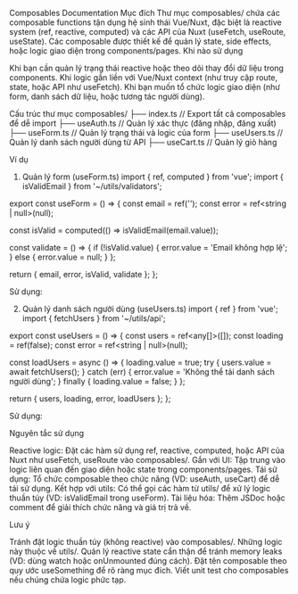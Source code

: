 Composables Documentation
Mục đích
Thư mục composables/ chứa các composable functions tận dụng hệ sinh thái Vue/Nuxt, đặc biệt là reactive system (ref, reactive, computed) và các API của Nuxt (useFetch, useRoute, useState). Các composable được thiết kế để quản lý state, side effects, hoặc logic giao diện trong components/pages.
Khi nào sử dụng

Khi bạn cần quản lý trạng thái reactive hoặc theo dõi thay đổi dữ liệu trong components.
Khi logic gắn liền với Vue/Nuxt context (như truy cập route, state, hoặc API như useFetch).
Khi bạn muốn tổ chức logic giao diện (như form, danh sách dữ liệu, hoặc tương tác người dùng).

Cấu trúc thư mục
composables/
├── index.ts          // Export tất cả composables để dễ import
├── useAuth.ts       // Quản lý xác thực (đăng nhập, đăng xuất)
├── useForm.ts       // Quản lý trạng thái và logic của form
├── useUsers.ts      // Quản lý danh sách người dùng từ API
├── useCart.ts       // Quản lý giỏ hàng

Ví dụ
1. Quản lý form (useForm.ts)
import { ref, computed } from 'vue';
import { isValidEmail } from '~/utils/validators';

export const useForm = () => {
  const email = ref('');
  const error = ref<string | null>(null);

  const isValid = computed(() => isValidEmail(email.value));

  const validate = () => {
    if (!isValid.value) {
      error.value = 'Email không hợp lệ';
    } else {
      error.value = null;
    }
  };

  return { email, error, isValid, validate };
};

Sử dụng:
<!-- <template>
  <div>
    <input v-model="email" @input="validate" />
    <p v-if="error">{{ error }}</p>
  </div>
</template>

<script lang="ts">
import { defineComponent } from 'vue';
import { useForm } from '~/composables/useForm';

export default defineComponent({
  setup() {
    const { email, error, validate } = useForm();
    return { email, error, validate };
  },
});
</script> -->

2. Quản lý danh sách người dùng (useUsers.ts)
import { ref } from 'vue';
import { fetchUsers } from '~/utils/api';

export const useUsers = () => {
  const users = ref<any[]>([]);
  const loading = ref(false);
  const error = ref<string | null>(null);

  const loadUsers = async () => {
    loading.value = true;
    try {
      users.value = await fetchUsers();
    } catch (err) {
      error.value = 'Không thể tải danh sách người dùng';
    } finally {
      loading.value = false;
    }
  };

  return { users, loading, error, loadUsers };
};

Sử dụng:
<!-- <template>
  <div>
    <button @click="loadUsers">Tải người dùng</button>
    <p v-if="loading">Đang tải...</p>
    <p v-if="error">{{ error }}</p>
    <ul>
      <li v-for="user in users" :key="user.id">{{ user.name }}</li>
    </ul>
  </div>
</template>

<script lang="ts">
import { defineComponent } from 'vue';
import { useUsers } from '~/composables/useUsers';

export default defineComponent({
  setup() {
    const { users, loading, error, loadUsers } = useUsers();
    return { users, loading, error, loadUsers };
  },
});
</script> -->

Nguyên tắc sử dụng

Reactive logic: Đặt các hàm sử dụng ref, reactive, computed, hoặc API của Nuxt như useFetch, useRoute vào composables/.
Gắn với UI: Tập trung vào logic liên quan đến giao diện hoặc state trong components/pages.
Tái sử dụng: Tổ chức composable theo chức năng (VD: useAuth, useCart) để dễ tái sử dụng.
Kết hợp với utils: Có thể gọi các hàm từ utils/ để xử lý logic thuần túy (VD: isValidEmail trong useForm).
Tài liệu hóa: Thêm JSDoc hoặc comment để giải thích chức năng và giá trị trả về.

Lưu ý

Tránh đặt logic thuần túy (không reactive) vào composables/. Những logic này thuộc về utils/.
Quản lý reactive state cẩn thận để tránh memory leaks (VD: dùng watch hoặc onUnmounted đúng cách).
Đặt tên composable theo quy ước useSomething để rõ ràng mục đích.
Viết unit test cho composables nếu chúng chứa logic phức tạp.

